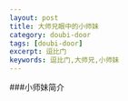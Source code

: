 ```yaml
---
layout: post
title: 大师兄眼中的小师妹
category: doubi-door
tags: [doubi-door]
excerpt: 逗比门
keywords: 逗比门,大师兄,小师妹
---
```


###小师妹简介

